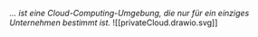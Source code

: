 *... ist eine Cloud-Computing-Umgebung, die nur für ein einziges Unternehmen bestimmt ist.*
![[privateCloud.drawio.svg]]